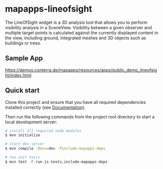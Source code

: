 # mapapps-lineofsight

The LineOfSight widget is a 3D analysis tool that allows you to perform visibility analysis in a SceneView. Visibility
between a given observer and multiple target points is calculated against the currently displayed content in the view,
including ground, integrated meshes and 3D objects such as buildings or trees.

## Sample App
https://demos.conterra.de/mapapps/resources/apps/public_demo_lineofsight/index.html

## Quick start

Clone this project and ensure that you have all required dependencies installed correctly (see [Documentation](https://docs.conterra.de/en/mapapps/latest/developersguide/getting-started/set-up-development-environment.html)).

Then run the following commands from the project root directory to start a local development server:

```bash
# install all required node modules
$ mvn initialize

# start dev server
$ mvn compile -Denv=dev -Pinclude-mapapps-deps

# run unit tests
$ mvn test -P run-js-tests,include-mapapps-deps
```
